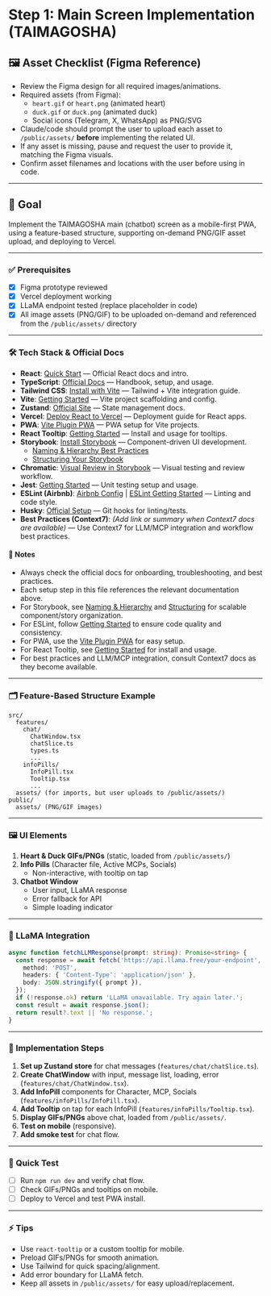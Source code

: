 # Step 1: Main Screen Implementation (TAIMAGOSHA)

## 🖼️ Asset Checklist (Figma Reference)

- Review the Figma design for all required images/animations.
- Required assets (from Figma):
  - `heart.gif` or `heart.png` (animated heart)
  - `duck.gif` or `duck.png` (animated duck)
  - Social icons (Telegram, X, WhatsApp) as PNG/SVG
- Claude/code should prompt the user to upload each asset to `/public/assets/` **before** implementing the related UI.
- If any asset is missing, pause and request the user to provide it, matching the Figma visuals.
- Confirm asset filenames and locations with the user before using in code.

---

## 🎯 Goal

Implement the TAIMAGOSHA main (chatbot) screen as a mobile-first PWA, using a feature-based structure, supporting on-demand PNG/GIF asset upload, and deploying to Vercel.

---

### ✅ Prerequisites

- [x] Figma prototype reviewed
- [x] Vercel deployment working
- [x] LLaMA endpoint tested (replace placeholder in code)
- [x] All image assets (PNG/GIF) to be uploaded on-demand and referenced from the `/public/assets/` directory

---

### 🛠️ Tech Stack & Official Docs

- **React**: [Quick Start](https://react.dev/learn) — Official React docs and intro.
- **TypeScript**: [Official Docs](https://www.typescriptlang.org/docs/) — Handbook, setup, and usage.
- **Tailwind CSS**: [Install with Vite](https://tailwindcss.com/docs/installation/using-vite) — Tailwind + Vite integration guide.
- **Vite**: [Getting Started](https://main.vitejs.dev/guide/) — Vite project scaffolding and config.
- **Zustand**: [Official Site](https://zustand-demo.pmnd.rs/) — State management docs.
- **Vercel**: [Deploy React to Vercel](https://vercel.com/guides/deploying-react-with-vercel) — Deployment guide for React apps.
- **PWA**: [Vite Plugin PWA](https://vite-plugin-pwa.netlify.app/) — PWA setup for Vite projects.
- **React Tooltip**: [Getting Started](https://react-tooltip.com/docs/getting-started) — Install and usage for tooltips.
- **Storybook**: [Install Storybook](https://storybook.js.org/docs/get-started/install) — Component-driven UI development.
  - [Naming & Hierarchy Best Practices](https://storybook.js.org/docs/writing-stories/naming-components-and-hierarchy)
  - [Structuring Your Storybook](https://storybook.js.org/blog/structuring-your-storybook/)
- **Chromatic**: [Visual Review in Storybook](https://www.chromatic.com/blog/visual-review-in-storybook) — Visual testing and review workflow.
- **Jest**: [Getting Started](https://jestjs.io/docs/getting-started) — Unit testing setup and usage.
- **ESLint (Airbnb)**: [Airbnb Config](https://github.com/airbnb/javascript/tree/master/packages/eslint-config-airbnb) | [ESLint Getting Started](https://eslint.org/docs/latest/use/getting-started) — Linting and code style.
- **Husky**: [Official Setup](https://typicode.github.io/husky/#/) — Git hooks for linting/tests.
- **Best Practices (Context7)**: _(Add link or summary when Context7 docs are available)_ — Use Context7 for LLM/MCP integration and workflow best practices.

#### 📝 Notes

- Always check the official docs for onboarding, troubleshooting, and best practices.
- Each setup step in this file references the relevant documentation above.
- For Storybook, see [Naming & Hierarchy](https://storybook.js.org/docs/writing-stories/naming-components-and-hierarchy) and [Structuring](https://storybook.js.org/blog/structuring-your-storybook/) for scalable component/story organization.
- For ESLint, follow [Getting Started](https://eslint.org/docs/latest/use/getting-started) to ensure code quality and consistency.
- For PWA, use the [Vite Plugin PWA](https://vite-plugin-pwa.netlify.app/) for easy setup.
- For React Tooltip, see [Getting Started](https://react-tooltip.com/docs/getting-started) for install and usage.
- For best practices and LLM/MCP integration, consult Context7 docs as they become available.

---

### 🗂️ Feature-Based Structure Example

```
src/
  features/
    chat/
      ChatWindow.tsx
      chatSlice.ts
      types.ts
      ...
    infoPills/
      InfoPill.tsx
      Tooltip.tsx
      ...
  assets/ (for imports, but user uploads to /public/assets/)
public/
  assets/ (PNG/GIF images)
```

---

### 🖼️ UI Elements

1. **Heart & Duck GIFs/PNGs** (static, loaded from `/public/assets/`)
2. **Info Pills** (Character file, Active MCPs, Socials)
   - Non-interactive, with tooltip on tap
3. **Chatbot Window**
   - User input, LLaMA response
   - Error fallback for API
   - Simple loading indicator

---

### 💬 LLaMA Integration

```ts
async function fetchLLMResponse(prompt: string): Promise<string> {
  const response = await fetch('https://api.llama.free/your-endpoint', {
    method: 'POST',
    headers: { 'Content-Type': 'application/json' },
    body: JSON.stringify({ prompt }),
  });
  if (!response.ok) return 'LLaMA unavailable. Try again later.';
  const result = await response.json();
  return result?.text || 'No response.';
}
```

---

### 🧩 Implementation Steps

1. **Set up Zustand store** for chat messages (`features/chat/chatSlice.ts`).
2. **Create ChatWindow** with input, message list, loading, error (`features/chat/ChatWindow.tsx`).
3. **Add InfoPill** components for Character, MCP, Socials (`features/infoPills/InfoPill.tsx`).
4. **Add Tooltip** on tap for each InfoPill (`features/infoPills/Tooltip.tsx`).
5. **Display GIFs/PNGs** above chat, loaded from `/public/assets/`.
6. **Test on mobile** (responsive).
7. **Add smoke test** for chat flow.

---

### 🧪 Quick Test

- [ ] Run `npm run dev` and verify chat flow.
- [ ] Check GIFs/PNGs and tooltips on mobile.
- [ ] Deploy to Vercel and test PWA install.

---

### ⚡ Tips

- Use `react-tooltip` or a custom tooltip for mobile.
- Preload GIFs/PNGs for smooth animation.
- Use Tailwind for quick spacing/alignment.
- Add error boundary for LLaMA fetch.
- Keep all assets in `/public/assets/` for easy upload/replacement.
